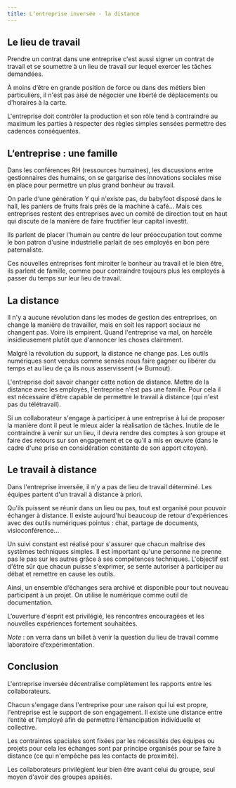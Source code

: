 ```yaml
---
title: L‘entreprise inversée - la distance
---
```


## Le lieu de travail

Prendre un contrat dans une entreprise c'est aussi signer un contrat de travail et se soumettre à un lieu de travail sur lequel exercer les tâches demandées.

À moins d‘être en grande position de force ou dans des métiers bien particuliers, il n'est pas aisé de négocier une liberté de déplacements ou d'horaires à la carte.

L'entreprise doit contrôler la production et son rôle tend à contraindre au maximum les parties à respecter des règles simples sensées permettre des cadences conséquentes.

## L‘entreprise : une famille

Dans les conférences RH (ressources humaines), les discussions entre gestionnaires des humains, on se gargarise des innovations sociales mise en place pour permettre un plus grand bonheur au travail.

On parle d‘une génération Y qui n'existe pas, du babyfoot disposé dans le hall, les paniers de fruits frais près de la machine à café…
Mais ces entreprises restent des entreprises avec un comité de direction tout en haut qui discute de la manière de faire fructifier leur capital investit.

Ils parlent de placer l'humain au centre de leur préoccupation tout comme le bon patron d'usine industrielle parlait de ses employés en bon père paternaliste.

Ces nouvelles entreprises font miroiter le bonheur au travail et le bien être, ils parlent de famille, comme pour contraindre toujours plus les employés à passer du temps sur leur lieu de travail.

## La distance

Il n'y a aucune révolution dans les modes de gestion des entreprises, on change la manière de travailler, mais en soit les rapport sociaux ne changent pas. Voire ils empirent. Quand l'entreprise va mal, on harcèle insidieusement plutôt que d‘annoncer les choses clairement.

Malgré la révolution du support, la distance ne change pas. Les outils numériques sont vendus comme sensés nous faire gagner ou libérer du temps et au lieu de ça ils nous asservissent (=> Burnout).

L'entreprise doit savoir changer cette notion de distance. Mettre de la distance avec les employés, l'entreprise n'est pas une famille. Pour cela il est nécessaire d‘être capable de permettre le travail à distance (qui n'est pas du télétravail).

Si un collaborateur s'engage à participer à une entreprise à lui de proposer la manière dont il peut le mieux aider la réalisation de tâches. Inutile de le contraindre à venir sur un lieu, il devra rendre des comptes à son groupe et faire des retours sur son engagement et ce qu'il a mis en œuvre (dans le cadre d'une prise en considération constante de son apport citoyen).

## Le travail à distance

Dans l'entreprise inversée, il n'y a pas de lieu de travail déterminé. Les équipes partent d'un travail à distance à priori.

Qu'ils puissent se réunir dans un lieu ou pas, tout est organisé pour pouvoir échanger à distance. Il existe aujourd'hui beaucoup de retour d'expériences avec des outils numériques pointus : chat, partage de documents, visioconférence…

Un suivi constant est réalisé pour s'assurer que chacun maîtrise des systèmes techniques simples. Il est important qu'une personne ne prenne pas le pas sur les autres grâce à ses compétences techniques. L'objectif est d'être sûr que chacun puisse s'exprimer, se sente autoriser à participer au débat et remettre en cause les outils.

Ainsi, un ensemble d‘échanges sera archivé et disponible pour tout nouveau participant à un projet. On utilise le numérique comme outil de documentation.

L‘ouverture d'esprit est privilégié, les rencontres encouragées et les nouvelles expériences fortement souhaitées.

*Note* : on verra dans un billet à venir la question du lieu de travail comme laboratoire d‘expérimentation.

## Conclusion

L'entreprise inversée décentralise complètement les rapports entre les collaborateurs.

Chacun s'engage dans l'entreprise pour une raison qui lui est propre, l'entreprise est le support de son engagement. Il existe une distance entre l‘entité et l‘employé afin de permettre l‘émancipation individuelle et collective.

Les contraintes spaciales sont fixées par les nécessités des équipes ou projets pour cela les échanges sont par principe organisés pour se faire à distance (ce qui n'empêche pas les contacts de proximité).

Les collaborateurs privilégient leur bien être avant celui du groupe, seul moyen d'avoir des groupes apaisés.




